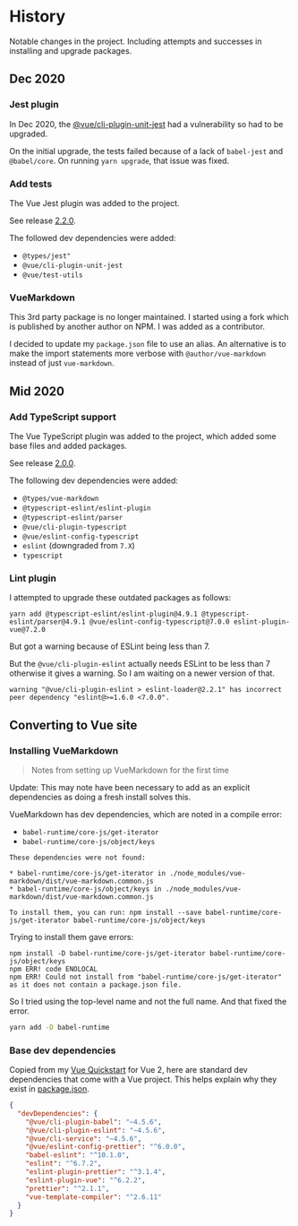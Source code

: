 # History

Notable changes in the project. Including attempts and successes in installing and upgrade packages.


## Dec 2020

### Jest plugin

In Dec 2020, the [@vue/cli-plugin-unit-jest](https://www.npmjs.com/package/@vue/cli-plugin-unit-jest) had a vulnerability so had to be upgraded.

On the initial upgrade, the tests failed because of a lack of `babel-jest` and `@babel/core`. On running `yarn upgrade`, that issue was fixed.

### Add tests

The Vue Jest plugin was added to the project.

See release [2.2.0](https://github.com/MichaelCurrin/badge-generator/releases/tag/v2.2.0).

The followed dev dependencies were added:

- `@types/jest"`
- `@vue/cli-plugin-unit-jest`
- `@vue/test-utils`

### VueMarkdown

This 3rd party package is no longer maintained. I started using a fork which is published by another author on NPM. I was added as a contributor.

I decided to update my `package.json` file to use an alias. An alternative is to make the import statements more verbose with `@author/vue-markdown` instead of just `vue-markdown`.


## Mid 2020

### Add TypeScript support

The Vue TypeScript plugin was added to the project, which added some base files and added packages.

See release [2.0.0](https://github.com/MichaelCurrin/badge-generator/releases/tag/v2.0.0).

The following dev dependencies were added:

- `@types/vue-markdown`
- `@typescript-eslint/eslint-plugin`
- `@typescript-eslint/parser`
- `@vue/cli-plugin-typescript`
- `@vue/eslint-config-typescript`
- `eslint` (downgraded from `7.X`)
- `typescript`

### Lint plugin

I attempted to upgrade these outdated packages as follows:

```
yarn add @typescript-eslint/eslint-plugin@4.9.1 @typescript-eslint/parser@4.9.1 @vue/eslint-config-typescript@7.0.0 eslint-plugin-vue@7.2.0
```

But got a warning because of ESLint being less than 7.

But the `@vue/cli-plugin-eslint` actually needs ESLint to be less than 7 otherwise it gives a warning. So I am waiting on a newer version of that.

```
warning "@vue/cli-plugin-eslint > eslint-loader@2.2.1" has incorrect peer dependency "eslint@>=1.6.0 <7.0.0".
```


## Converting to Vue site

### Installing VueMarkdown
> Notes from setting up VueMarkdown for the first time

Update: This may note have been necessary to add as an explicit dependencies as doing a fresh install solves this.

VueMarkdown has dev dependencies, which are noted in a compile error:

- `babel-runtime/core-js/get-iterator`
- `babel-runtime/core-js/object/keys`

```
These dependencies were not found:

* babel-runtime/core-js/get-iterator in ./node_modules/vue-markdown/dist/vue-markdown.common.js
* babel-runtime/core-js/object/keys in ./node_modules/vue-markdown/dist/vue-markdown.common.js

To install them, you can run: npm install --save babel-runtime/core-js/get-iterator babel-runtime/core-js/object/keys
```

Trying to install them gave errors:

```
npm install -D babel-runtime/core-js/get-iterator babel-runtime/core-js/object/keys
npm ERR! code ENOLOCAL
npm ERR! Could not install from "babel-runtime/core-js/get-iterator" as it does not contain a package.json file.
```

So I tried using the top-level name and not the full name. And that fixed the error.

```sh
yarn add -D babel-runtime
```

### Base dev dependencies

Copied from my [Vue Quickstart](https://github.com/MichaelCurrin/vue-quickstart) for Vue 2, here are standard dev dependencies that come with a Vue project. This helps explain why they exist in [package.json](/package.json).

```json
{
  "devDependencies": {
    "@vue/cli-plugin-babel": "~4.5.6",
    "@vue/cli-plugin-eslint": "~4.5.6",
    "@vue/cli-service": "~4.5.6",
    "@vue/eslint-config-prettier": "^6.0.0",
    "babel-eslint": "^10.1.0",
    "eslint": "^6.7.2",
    "eslint-plugin-prettier": "^3.1.4",
    "eslint-plugin-vue": "^6.2.2",
    "prettier": "^2.1.1",
    "vue-template-compiler": "^2.6.11"
  }
}
```
